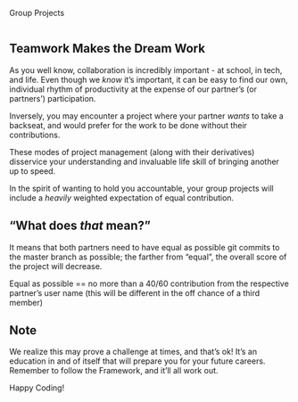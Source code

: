 <span>Group Projects</span>
</h1>

<div>
  
</div>

<div class="gap formatted-content">
    <p><img src="https://s3.amazonaws.com/alx-intranet.hbtn.io/uploads/medias/2018/7/ab0138760e80bc0ac3d1.jpg?X-Amz-Algorithm=AWS4-HMAC-SHA256&X-Amz-Credential=AKIARDDGGGOUSBVO6H7D%2F20220415%2Fus-east-1%2Fs3%2Faws4_request&X-Amz-Date=20220415T173132Z&X-Amz-Expires=86400&X-Amz-SignedHeaders=host&X-Amz-Signature=b361c7966205f0ca17e8f10c8a15b85e11185c070984160c223dac19953d92f3" alt="" style="" /></p>

<h2>Teamwork Makes the Dream Work</h2>

<p>As you well know, collaboration is incredibly important - at school, in tech, and life. Even though we <em>know</em> it&rsquo;s important, it can be easy to find our own, individual rhythm of productivity at the expense of our partner&rsquo;s (or partners&rsquo;) participation.</p>

<p>Inversely, you may encounter a project where your partner <em>wants</em> to take a backseat, and would prefer for the work to be done without their contributions. </p>

<p>These modes of project management (along with their derivatives) disservice your understanding and invaluable life skill of bringing another up to speed. </p>

<p>In the spirit of wanting to hold you accountable, your group projects will include a <em>heavily</em> weighted expectation of equal contribution. </p>

<h2>&ldquo;What does <em>that</em> mean?&rdquo;</h2>

<p>It means that both partners need to have equal as possible git commits to the master branch as possible; the farther from &ldquo;equal&rdquo;, the overall score of the project will decrease.</p>

<p>Equal as possible == no more than a 40/60 contribution from the respective partner&rsquo;s user name (this will be different in the off chance of a third member)</p>

<h2>Note</h2>

<p>We realize this may prove a challenge at times, and that&rsquo;s ok! It&rsquo;s an education in and of itself that will prepare you for your future careers. Remember to follow the Framework, and it&rsquo;ll all work out.</p>

<p>Happy Coding!</p>

</div>